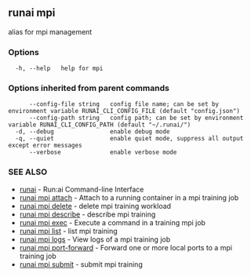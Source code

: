 ## runai mpi

alias for mpi management

### Options

```
  -h, --help   help for mpi
```

### Options inherited from parent commands

```
      --config-file string   config file name; can be set by environment variable RUNAI_CLI_CONFIG_FILE (default "config.json")
      --config-path string   config path; can be set by environment variable RUNAI_CLI_CONFIG_PATH (default "~/.runai/")
  -d, --debug                enable debug mode
  -q, --quiet                enable quiet mode, suppress all output except error messages
      --verbose              enable verbose mode
```

### SEE ALSO

* [runai](runai.md)	 - Run:ai Command-line Interface
* [runai mpi attach](runai_mpi_attach.md)	 - Attach to a running container in a mpi training job
* [runai mpi delete](runai_mpi_delete.md)	 - delete mpi training workload
* [runai mpi describe](runai_mpi_describe.md)	 - describe mpi training
* [runai mpi exec](runai_mpi_exec.md)	 - Execute a command in a training mpi job
* [runai mpi list](runai_mpi_list.md)	 - list mpi training
* [runai mpi logs](runai_mpi_logs.md)	 - View logs of a mpi training job
* [runai mpi port-forward](runai_mpi_port-forward.md)	 - Forward one or more local ports to a mpi training job
* [runai mpi submit](runai_mpi_submit.md)	 - submit mpi training

